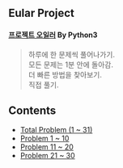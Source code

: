 ## Eular Project
#### [프로젝트 오일러](http://euler.synap.co.kr/) By Python3

> 하루에 한 문제씩 풀어나가기.  
> 모든 문제는 1분 안에 돌아감.  
> 더 빠른 방법을 찾아보기.  
> 직접 풀기.  

## Contents

- [Total Problem (1 ~ 31) ](https://github.com/DongjunLee/EulerProject/blob/master/Project%20Euler.ipynb)
- [Problem 1 ~ 10](https://github.com/DongjunLee/EulerProject/blob/master/Project_Euler_Problem_1~10.ipynb)
- [Problem 11 ~ 20](https://github.com/DongjunLee/EulerProject/blob/master/Project_Euler_Problem_11~20.ipynb)
- [Problem 21 ~ 30](https://github.com/DongjunLee/EulerProject/blob/master/Project_Euler_Problem_21~30.ipynb)
